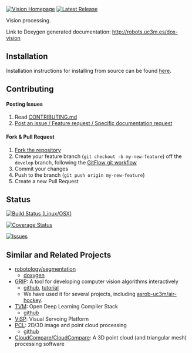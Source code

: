 [![Vision Homepage](https://img.shields.io/badge/roboticslab-vision-orange.svg)](http://robots.uc3m.es/dox-vision) [![Latest Release](https://img.shields.io/github/tag/roboticslab-uc3m/vision.svg?label=Latest%20Release)](https://github.com/roboticslab-uc3m/vision/tags)

Vision processing.

Link to Doxygen generated documentation: http://robots.uc3m.es/dox-vision

## Installation

Installation instructions for installing from source can be found [here]( doc/vision-install.md ).

## Contributing

#### Posting Issues

1. Read [CONTRIBUTING.md](https://github.com/roboticslab-uc3m/vision/blob/master/CONTRIBUTING.md)
2. [Post an issue / Feature request / Specific documentation request](https://github.com/roboticslab-uc3m/vision/issues)

#### Fork & Pull Request

1. [Fork the repository](https://github.com/roboticslab-uc3m/vision/fork)
2. Create your feature branch (`git checkout -b my-new-feature`) off the `develop` branch, following the [GitFlow git workflow](https://www.atlassian.com/git/tutorials/comparing-workflows/gitflow-workflow)
3. Commit your changes
4. Push to the branch (`git push origin my-new-feature`)
5. Create a new Pull Request

## Status

[![Build Status (Linux/OSX)](https://travis-ci.org/roboticslab-uc3m/vision.svg?branch=develop)](https://travis-ci.org/roboticslab-uc3m/vision)

[![Coverage Status](https://coveralls.io/repos/roboticslab-uc3m/vision/badge.svg)](https://coveralls.io/r/roboticslab-uc3m/vision)

[![Issues](https://img.shields.io/github/issues/roboticslab-uc3m/vision.svg?label=Issues)](https://github.com/roboticslab-uc3m/vision/issues)

## Similar and Related Projects
- [robotology/segmentation](https://github.com/robotology/segmentation)
   - [doxygen](http://robotology.github.io/segmentation/doxygen/doc/html/modules.html)
- [GRIP](https://wpiroboticsprojects.github.io/GRIP): A tool for developing computer vision algorithms interactively
   - [github](https://github.com/WPIRoboticsProjects/GRIP), [tutorial](http://wpilib.screenstepslive.com/s/4485/m/24194/l/463566-introduction-to-grip)
   - We have used it for several projects, including [asrob-uc3m/air-hockey](https://github.com/asrob-uc3m/air-hockey/issues/5).
- [TVM](https://tvm.ai): Open Deep Learning Compiler Stack
   - [github](https://github.com/dmlc/tvm)
- [ViSP](http://visp.inria.fr/): Visual Servoing Platform
- [PCL](http://pointclouds.org): 2D/3D image and point cloud processing
   - [github](https://github.com/PointCloudLibrary/pcl)
- [CloudCompare/CloudCompare](https://github.com/CloudCompare/CloudCompare): A 3D point cloud (and triangular mesh) processing software
